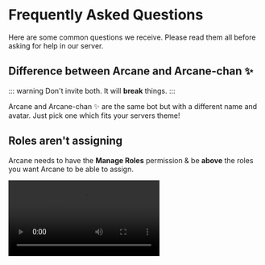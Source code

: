 # Frequently Asked Questions

Here are some common questions we receive. Please read them all before asking for help in our server.

## Difference between Arcane and Arcane-chan ✨

::: warning
Don't invite both. It will **break** things.
:::

Arcane and Arcane-chan ✨ are the same bot but with a different name and avatar. Just pick one which fits your servers theme!

## Roles aren't assigning

Arcane needs to have the **Manage Roles** permission & be **above** the roles you want Arcane to be able to assign.

<video controls="controls" src="../images/role-permissions.mp4" />

## Channel not found

Arcane will not let you save an invalid or deleted channel. If your config has deleted channels you will need to set the channel to "None" or select a new channel before the dashboard will let you save.
